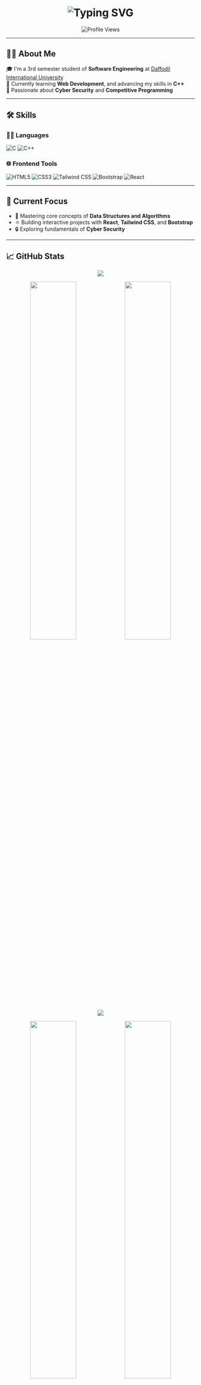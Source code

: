 <h1 align="center">
  <img src="https://readme-typing-svg.herokuapp.com?font=Fira+Code&size=24&duration=3000&pause=1000&center=true&vCenter=true&width=435&lines=Hi+%F0%9F%91%8B%2C+There+.+.+.;I'm+Israt+Jahan+Shefa;" alt="Typing SVG" />
</h1>

<p align="center">
  <img src="https://komarev.com/ghpvc/?username=sheefaaa&color=red" alt="Profile Views"/>
</p>

---

## 👩‍💻 About Me

🎓 I'm a 3rd semester student of **Software Engineering** at [Daffodil International University](https://daffodilvarsity.edu.bd)  
🌱 Currently learning **Web Development**, and advancing my skills in **C++**  
🔐 Passionate about **Cyber Security** and **Competitive Programming**

---

## 🛠️ Skills

### 👨‍💻 Languages
![C](https://img.shields.io/badge/C-00599C?style=flat-square&logo=c&logoColor=white)
![C++](https://img.shields.io/badge/C++-00599C?style=flat-square&logo=c%2B%2B&logoColor=white)

### 🌐 Frontend Tools
![HTML5](https://img.shields.io/badge/HTML5-E34F26?style=flat-square&logo=html5&logoColor=white)
![CSS3](https://img.shields.io/badge/CSS3-1572B6?style=flat-square&logo=css3&logoColor=white)
![Tailwind CSS](https://img.shields.io/badge/TailwindCSS-38B2AC?style=flat-square&logo=tailwind-css&logoColor=white)
![Bootstrap](https://img.shields.io/badge/Bootstrap-563D7C?style=flat-square&logo=bootstrap&logoColor=white)
![React](https://img.shields.io/badge/React-20232A?style=flat-square&logo=react&logoColor=61DAFB)

---

## 🚀 Current Focus

- 📘 Mastering core concepts of **Data Structures and Algorithms**
- ⚛️ Building interactive projects with **React**, **Tailwind CSS**, and **Bootstrap**
- 🔒 Exploring fundamentals of **Cyber Security**

---

## 📈 GitHub Stats

<p align="center">
  <img src="https://github-profile-summary-cards.vercel.app/api/cards/profile-details?username=sheefaaa&theme=tokyonight" />
</p>

<p align="center">
  <img src="https://denvercoder1-github-readme-stats.vercel.app/api?username=sheefaaa&show_icons=true&count_private=true&theme=radical&border_radius=10" width="49.5%" />
  <img src="https://github-readme-streak-stats.herokuapp.com/?user=sheefaaa&theme=radical&hide_border=true" width="49.5%" />
</p>

<p align="center">
  <img src="https://github-readme-activity-graph.vercel.app/graph?username=sheefaaa&theme=react-dark&area=true&hide_border=true" />
</p>

<p align="center">
   <img src="https://denvercoder1-github-readme-stats.vercel.app/api/top-langs/?username=sheefaaa&langs_count=8&layout=compact&theme=radical&border_radius=10" width="49.5%" />
   <img src="https://github-profile-trophy.vercel.app/?username=sheefaaa&theme=onedark&no-frame=true&column=4" width="49.5%" />
</p>

---

## 🌐 Connect with Me

📧 Email: [isratjahanshefa506@gmail.com](mailto:isratjahanshefa506@gmail.com)

<p align="left">
  <a href="https://github.com/sheefaaa?tab=repositories">
    <img src="https://img.shields.io/badge/Explore%20Repos-100000?style=for-the-badge&logo=github&logoColor=white&labelColor=24292e" alt="View Repos"/>
  </a>
</p>

---

<p align="center">
  <b>🦋✨ Building dreams with every line of code.</b>
</p>
